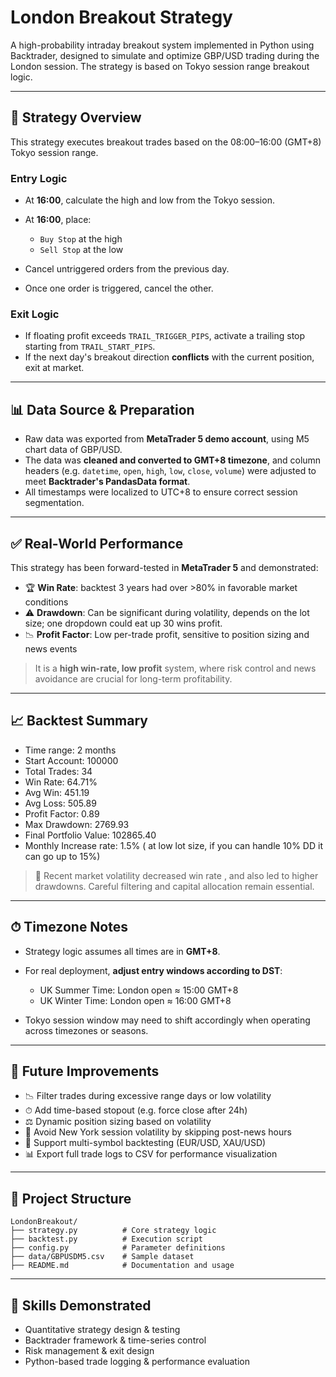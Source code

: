 # London Breakout Strategy

A high-probability intraday breakout system implemented in Python using Backtrader, designed to simulate and optimize GBP/USD trading during the London session. The strategy is based on Tokyo session range breakout logic.

---

## 📌 Strategy Overview

This strategy executes breakout trades based on the 08:00–16:00 (GMT+8) Tokyo session range.

### Entry Logic

* At **16:00**, calculate the high and low from the Tokyo session.
* At **16:00**, place:

  * `Buy Stop` at the high
  * `Sell Stop` at the low
* Cancel untriggered orders from the previous day.
* Once one order is triggered, cancel the other.

### Exit Logic

* If floating profit exceeds `TRAIL_TRIGGER_PIPS`, activate a trailing stop starting from `TRAIL_START_PIPS`.
* If the next day's breakout direction **conflicts** with the current position, exit at market.

---

## 📊 Data Source & Preparation

* Raw data was exported from **MetaTrader 5 demo account**, using M5 chart data of GBP/USD.
* The data was **cleaned and converted to GMT+8 timezone**, and column headers (e.g. `datetime`, `open`, `high`, `low`, `close`, `volume`) were adjusted to meet **Backtrader's PandasData format**.
* All timestamps were localized to UTC+8 to ensure correct session segmentation.

---

## ✅ Real-World Performance

This strategy has been forward-tested in **MetaTrader 5** and demonstrated:

* 🏆 **Win Rate**: backtest 3 years had over >80% in favorable market conditions
* ⚠️ **Drawdown**: Can be significant during volatility, depends on the lot size; one dropdown could eat up 30 wins profit.
* 📉 **Profit Factor**: Low per-trade profit, sensitive to position sizing and news events

> It is a **high win-rate, low profit** system, where risk control and news avoidance are crucial for long-term profitability.

---

## 📈 Backtest Summary
* Time range: 2 months
* Start Account: 100000
* Total Trades: 34
* Win Rate: 64.71%
* Avg Win: 451.19
* Avg Loss: 505.89
* Profit Factor: 0.89
* Max Drawdown: 2769.93
* Final Portfolio Value: 102865.40
* Monthly Increase rate: 1.5% ( at low lot size, if you can handle 10% DD it can go up to 15%)

> 📌 Recent market volatility decreased win rate , and also led to higher drawdowns. Careful filtering and capital allocation remain essential.

---

## ⏱ Timezone Notes

* Strategy logic assumes all times are in **GMT+8**.
* For real deployment, **adjust entry windows according to DST**:

  * UK Summer Time: London open ≈ 15:00 GMT+8
  * UK Winter Time: London open ≈ 16:00 GMT+8
* Tokyo session window may need to shift accordingly when operating across timezones or seasons.

---

## 🔧 Future Improvements

* 📉 Filter trades during excessive range days or low volatility
* ⏱ Add time-based stopout (e.g. force close after 24h)
* ⚖ Dynamic position sizing based on volatility
* 📰 Avoid New York session volatility by skipping post-news hours
* 🔄 Support multi-symbol backtesting (EUR/USD, XAU/USD)
* 📊 Export full trade logs to CSV for performance visualization

---

## 📁 Project Structure

```
LondonBreakout/
├── strategy.py          # Core strategy logic
├── backtest.py          # Execution script
├── config.py            # Parameter definitions
├── data/GBPUSDM5.csv    # Sample dataset
├── README.md            # Documentation and usage
```

---

## 🧠 Skills Demonstrated

* Quantitative strategy design & testing
* Backtrader framework & time-series control
* Risk management & exit design
* Python-based trade logging & performance evaluation
